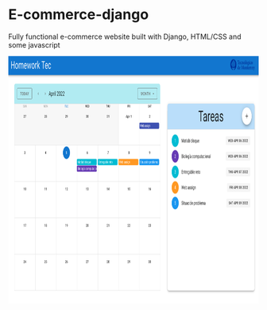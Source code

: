 # E-commerce-django

Fully functional e-commerce website built with Django, HTML/CSS and some javascript

<img src="https://raw.githubusercontent.com/mateobv07/Homework-Manager/front-end/src/assets/Screen%20Shot%202022-04-05%20at%2017.28.44.png"  width="920" height="500" />

